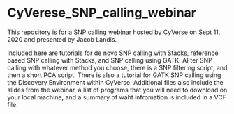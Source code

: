 # CyVerese_SNP_calling_webinar

This repository is for a SNP calling webinar hosted by CyVerse on Sept 11, 2020 and presented by Jacob Landis. 

Included here are tutorials for de novo SNP calling with Stacks, reference based SNP calling with Stacks, and SNP calling using GATK. AFter SNP calling with whatever method you choose, there is a SNP filtering script, and then a short PCA script. There is also a tutorial for GATK SNP calling using the Discovery Environment within CyVerse. Additional files also include the slides from the webinar, a list of programs that you will need to download on your local machine, and a summary of waht infromation is included in a VCF file.
